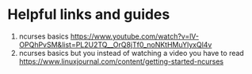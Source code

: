 # Helpful links and guides

1.  ncurses basics https://www.youtube.com/watch?v=lV-OPQhPvSM&list=PL2U2TQ__OrQ8jTf0_noNKtHMuYlyxQl4v
2.  ncurses basics but you instead of watching a video you have to read https://www.linuxjournal.com/content/getting-started-ncurses
